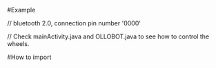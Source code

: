 #Example

// bluetooth 2.0, connection pin number '0000'

// Check mainActivity.java and OLLOBOT.java to see how to control the wheels.

#How to import

